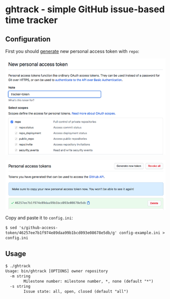 # ghtrack - simple GitHub issue-based time tracker

## Configuration

First you should [generate](https://github.com/settings/tokens/new) new personal access token with `repo`:

![](images/token-1.png)

![](images/token-2.png)

Copy and paste it to `config.ini`:

```
$ sed 's/github-access-token/46257ee7b1f974e89daa99b1bcd093e08678e5db/g' config-example.ini > config.ini
```

## Usage

```
$ ./ghtrack
Usage: bin/ghtrack [OPTIONS] owner repository
  -m string
    	Milestone number: milestone number, *, none (default "*")
  -s string
    	Issue state: all, open, closed (default "all")
```
